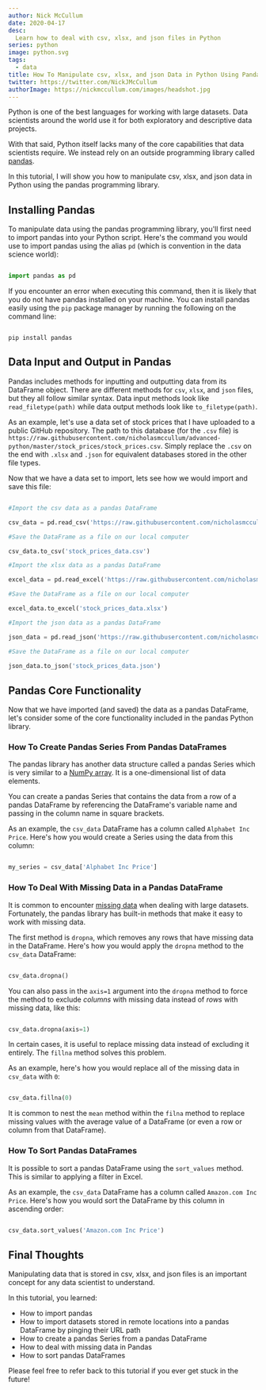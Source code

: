 ```yaml
---
author: Nick McCullum
date: 2020-04-17
desc:
  Learn how to deal with csv, xlsx, and json files in Python
series: python
image: python.svg
tags:
  - data
title: How To Manipulate csv, xlsx, and json Data in Python Using Pandas
twitter: https://twitter.com/NickJMcCullum
authorImage: https://nickmccullum.com/images/headshot.jpg
---
```



Python is one of the best languages for working with large datasets. Data scientists around the world use it for both exploratory and descriptive data projects.

With that said, Python itself lacks many of the core capabilities that data scientists require. We instead rely on an outside programming library called [pandas](https://nickmccullum.com/advanced-python/pandas/).

In this tutorial, I will show you how to manipulate csv, xlsx, and json data in Python using the pandas programming library.


## Installing Pandas

To manipulate data using the pandas programming library, you'll first need to import pandas into your Python script. Here's the command you would use to import pandas using the alias `pd` (which is convention in the data science world):

```python

import pandas as pd

```

If you encounter an error when executing this command, then it is likely that you do not have pandas installed on your machine. You can install pandas easily using the `pip` package manager by running the following on the command line:

```

pip install pandas

```


## Data Input and Output in Pandas

Pandas includes methods for inputting and outputting data from its DataFrame object. There are different methods for `csv`, `xlsx`, and `json` files, but they all follow similar syntax. Data input methods look like `read_filetype(path)` while data output methods look like `to_filetype(path)`.

As an example, let's use a data set of stock prices that I have uploaded to a public GitHub repository. The path to this database (for the `.csv` file) is `https://raw.githubusercontent.com/nicholasmccullum/advanced-python/master/stock_prices/stock_prices.csv`. Simply replace the `.csv` on the end with `.xlsx` and `.json` for equivalent databases stored in the other file types.

Now that we have a data set to import, lets see how we would import and save this file:

```python

#Import the csv data as a pandas DataFrame

csv_data = pd.read_csv('https://raw.githubusercontent.com/nicholasmccullum/advanced-python/master/stock_prices/stock_prices.csv')

#Save the DataFrame as a file on our local computer

csv_data.to_csv('stock_prices_data.csv')

#Import the xlsx data as a pandas DataFrame

excel_data = pd.read_excel('https://raw.githubusercontent.com/nicholasmccullum/advanced-python/master/stock_prices/stock_prices.xlsx')

#Save the DataFrame as a file on our local computer

excel_data.to_excel('stock_prices_data.xlsx')

#Import the json data as a pandas DataFrame

json_data = pd.read_json('https://raw.githubusercontent.com/nicholasmccullum/advanced-python/master/stock_prices/stock_prices.json')

#Save the DataFrame as a file on our local computer

json_data.to_json('stock_prices_data.json')

```


## Pandas Core Functionality

Now that we have imported (and saved) the data as a pandas DataFrame, let's consider some of the core functionality included in the pandas Python library.


### How To Create Pandas Series From Pandas DataFrames

The pandas library has another data structure called a pandas Series which is very similar to a [NumPy array](https://nickmccullum.com/advanced-python/numpy-arrays/). It is a one-dimensional list of data elements.

You can create a pandas Series that contains the data from a row of a pandas DataFrame by referencing the DataFrame's variable name and passing in the column name in square brackets.

As an example, the `csv_data` DataFrame has a column called `Alphabet Inc Price`. Here's how you would create a Series using the data from this column:

```python

my_series = csv_data['Alphabet Inc Price']

```


### How To Deal With Missing Data in a Pandas DataFrame

It is common to encounter [missing data](https://nickmccullum.com/advanced-python/missing-data-pandas/) when dealing with large datasets. Fortunately, the pandas library has built-in methods that make it easy to work with missing data.

The first method is `dropna`, which removes any rows that have missing data in the DataFrame. Here's how you would apply the `dropna` method to the `csv_data` DataFrame:

```python

csv_data.dropna()

```

You can also pass in the `axis=1` argument into the `dropna` method to force the method to exclude _columns_ with missing data instead of _rows_ with missing data, like this:

```python

csv_data.dropna(axis=1)

```

In certain cases, it is useful to replace missing data instead of excluding it entirely. The `fillna` method solves this problem.

As an example, here's how you would replace all of the missing data in `csv_data` with `0`:

```python

csv_data.fillna(0)

```

It is common to nest the `mean` method within the `filna` method to replace missing values with the average value of a DataFrame (or even a row or column from that DataFrame).


### How To Sort Pandas DataFrames

It is possible to sort a pandas DataFrame using the `sort_values` method. This is similar to applying a filter in Excel. 

As an example, the `csv_data` DataFrame has a column called `Amazon.com Inc Price`. Here's how you would sort the DataFrame by this column in ascending order:

```python

csv_data.sort_values('Amazon.com Inc Price')

```


## Final Thoughts

Manipulating data that is stored in csv, xlsx, and json files is an important concept for any data scientist to understand.

In this tutorial, you learned:



*   How to import pandas
*   How to import datasets stored in remote locations into a pandas DataFrame by pinging their URL path
*   How to create a pandas Series from a pandas DataFrame
*   How to deal with missing data in Pandas
*   How to sort pandas DataFrames

Please feel free to refer back to this tutorial if you ever get stuck in the future!
